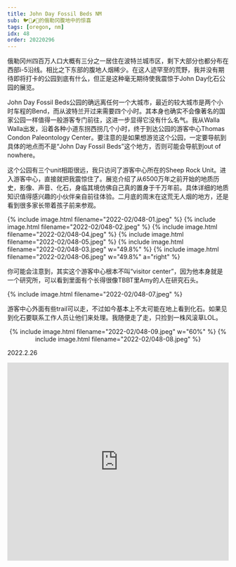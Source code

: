 ```yaml
---
title: John Day Fossil Beds NM
sub: 🐦🙅🌶💩的俄勒冈腹地中的惊喜
tags: [oregon, nm]
idx: 48
order: 20220296
---
```


俄勒冈州四百万人口大概有三分之一居住在波特兰城市区，剩下大部分也都分布在西部i-5沿线。相比之下东部的腹地人烟稀少。在这人迹罕至的荒野，我并没有期待即将打卡的公园到底有什么，但正是这种毫无期待使我震惊于John Day化石公园的展览。

John Day Fossil Beds公园的确远离任何一个大城市，最近的较大城市是两个小时车程的Bend，而从波特兰开过来需要四个小时。其本身也确实不会像著名的国家公园一样值得一般游客专门前往，这进一步显得它没有什么名气。我从Walla Walla出发，沿着各种小道东拐西拐几个小时，终于到达公园的游客中心Thomas Condon Paleontology Center。要注意的是如果想游览这个公园，一定要导航到具体的地点而不是“John Day Fossil Beds”这个地方，否则可能会导航到out of nowhere。

这个公园有三个unit相距很远，我只访问了游客中心所在的Sheep Rock Unit。进入游客中心，直接就把我震惊住了。展览介绍了从6500万年之前开始的地质历史，影像、声音、化石，身临其境仿佛自己真的置身于千万年前。具体详细的地质知识值得感兴趣的小伙伴亲自前往体验。二月底的周末在这荒无人烟的地方，还是看到很多家长带着孩子前来参观。

{% include image.html filename="2022-02/048-01.jpeg" %}
{% include image.html filename="2022-02/048-02.jpeg" %}
{% include image.html filename="2022-02/048-04.jpeg" %}
{% include image.html filename="2022-02/048-05.jpeg" %}
{% include image.html filename="2022-02/048-03.jpeg" w="49.8%" %}
{% include image.html filename="2022-02/048-06.jpeg" w="49.8%" a="right" %}

你可能会注意到，其实这个游客中心根本不叫“visitor center”，因为他本身就是一个研究所，可以看到里面有个长得很像TBBT里Amy的人在研究石头。

{% include image.html filename="2022-02/048-07.jpeg" %}

游客中心外面有些trail可以走，不过如今基本上不太可能在地上看到化石。如果见到化石要联系工作人员让他们来处理。我随便走了走，只捡到一株风滚草LOL。

<p style="text-align: center">
{% include image.html filename="2022-02/048-09.jpeg" w="60%" %}
{% include image.html filename="2022-02/048-08.jpeg" %}
</p>

2022.2.26

<iframe src="https://www.google.com/maps/embed?pb=!1m14!1m8!1m3!1d2907079.3477561516!2d-121.0491756!3d44.6390477!3m2!1i1024!2i768!4f13.1!3m3!1m2!1s0x54bb8e2177f28c31%3A0xc29e666a633f91b5!2sThomas%20Condon%20Paleontology%20Center!5e0!3m2!1sen!2sus!4v1653172566304!5m2!1sen!2sus" width="100%" height="450" style="border:0;" allowfullscreen="" loading="lazy" referrerpolicy="no-referrer-when-downgrade"></iframe>
